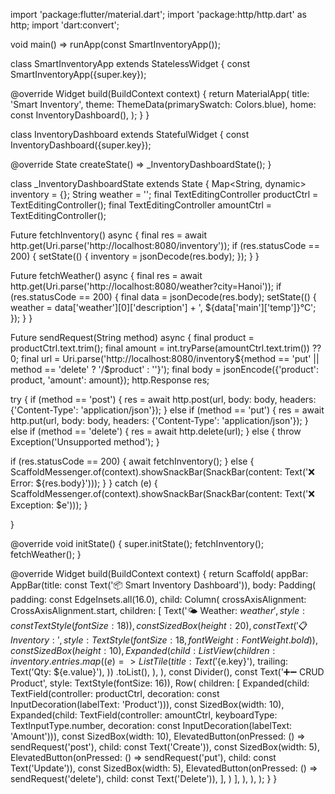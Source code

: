 import 'package:flutter/material.dart';
import 'package:http/http.dart' as http;
import 'dart:convert';

void main() => runApp(const SmartInventoryApp());

class SmartInventoryApp extends StatelessWidget {
const SmartInventoryApp({super.key});

@override
Widget build(BuildContext context) {
return MaterialApp(
title: 'Smart Inventory',
theme: ThemeData(primarySwatch: Colors.blue),
home: const InventoryDashboard(),
);
}
}

class InventoryDashboard extends StatefulWidget {
const InventoryDashboard({super.key});

@override
State createState() => _InventoryDashboardState();
}

class _InventoryDashboardState extends State {
Map<String, dynamic> inventory = {};
String weather = '';
final TextEditingController productCtrl = TextEditingController();
final TextEditingController amountCtrl = TextEditingController();

Future fetchInventory() async {
final res = await http.get(Uri.parse('http://localhost:8080/inventory'));
if (res.statusCode == 200) {
setState(() {
inventory = jsonDecode(res.body);
});
}
}

Future fetchWeather() async {
final res = await http.get(Uri.parse('http://localhost:8080/weather?city=Hanoi'));
if (res.statusCode == 200) {
final data = jsonDecode(res.body);
setState(() {
weather = data['weather'][0]['description'] + ', ${data['main']['temp']}°C';
});
}
}

Future sendRequest(String method) async {
final product = productCtrl.text.trim();
final amount = int.tryParse(amountCtrl.text.trim()) ?? 0;
final url = Uri.parse('http://localhost:8080/inventory${method == 'put' || method == 'delete' ? '/$product' : ''}');
final body = jsonEncode({'product': product, 'amount': amount});
http.Response res;

try {
  if (method == 'post') {
    res = await http.post(url, body: body, headers: {'Content-Type': 'application/json'});
  } else if (method == 'put') {
    res = await http.put(url, body: body, headers: {'Content-Type': 'application/json'});
  } else if (method == 'delete') {
    res = await http.delete(url);
  } else {
    throw Exception('Unsupported method');
  }

  if (res.statusCode == 200) {
    await fetchInventory();
  } else {
    ScaffoldMessenger.of(context).showSnackBar(SnackBar(content: Text('❌ Error: ${res.body}')));
  }
} catch (e) {
  ScaffoldMessenger.of(context).showSnackBar(SnackBar(content: Text('❌ Exception: $e')));
}

}

@override
void initState() {
super.initState();
fetchInventory();
fetchWeather();
}

@override
Widget build(BuildContext context) {
return Scaffold(
appBar: AppBar(title: const Text('📦 Smart Inventory Dashboard')),
body: Padding(
padding: const EdgeInsets.all(16.0),
child: Column(
crossAxisAlignment: CrossAxisAlignment.start,
children: [
Text('🌤 Weather: $weather', style: const TextStyle(fontSize: 18)),
const SizedBox(height: 20),
const Text('📋 Inventory:', style: TextStyle(fontSize: 18, fontWeight: FontWeight.bold)),
const SizedBox(height: 10),
Expanded(
child: ListView(
children: inventory.entries
.map((e) => ListTile(
title: Text('${e.key}'),
trailing: Text('Qty: ${e.value}'),
))
.toList(),
),
),
const Divider(),
const Text('➕➖ CRUD Product', style: TextStyle(fontSize: 16)),
Row(
children: [
Expanded(child: TextField(controller: productCtrl, decoration: const InputDecoration(labelText: 'Product'))),
const SizedBox(width: 10),
Expanded(child: TextField(controller: amountCtrl, keyboardType: TextInputType.number, decoration: const InputDecoration(labelText: 'Amount'))),
const SizedBox(width: 10),
ElevatedButton(onPressed: () => sendRequest('post'), child: const Text('Create')),
const SizedBox(width: 5),
ElevatedButton(onPressed: () => sendRequest('put'), child: const Text('Update')),
const SizedBox(width: 5),
ElevatedButton(onPressed: () => sendRequest('delete'), child: const Text('Delete')),
],
)
],
),
),
);
}
}

